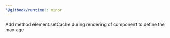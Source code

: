 ```yaml
---
'@gitbook/runtime': minor
---
```


Add method element.setCache during rendering of component to define the max-age
